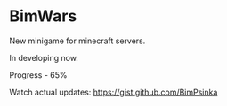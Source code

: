 # BimWars
New minigame for minecraft servers.

In developing now.

Progress - 65%

Watch actual updates: https://gist.github.com/BimPsinka
